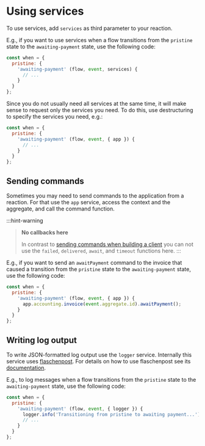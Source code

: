 # Using services

To use services, add `services` as third parameter to your reaction.

E.g., if you want to use services when a flow transitions from the `pristine` state to the `awaiting-payment` state, use the following code:

```javascript
const when = {
  pristine: {
    'awaiting-payment' (flow, event, services) {
      // ...
    }
  }  
};
```

Since you do not usually need all services at the same time, it will make sense to request only the services you need. To do this, use destructuring to specify the services you need, e.g.:

```javascript
const when = {
  pristine: {
    'awaiting-payment' (flow, event, { app }) {
      // ...
    }
  }  
};
```

## Sending commands

Sometimes you may need to send commands to the application from a reaction. For that use the `app` service, access the context and the aggregate, and call the command function.

:::hint-warning
> **No callbacks here**
>
> In contrast to [sending commands when building a client](../../building-a-client/sending-commands/) you can not use the `failed`, `delivered`, `await`, and `timeout` functions here.
:::

E.g., if you want to send an `awaitPayment` command to the invoice that caused a transition from the `pristine` state to the `awaiting-payment` state, use the following code:

```javascript
const when = {
  pristine: {
    'awaiting-payment' (flow, event, { app }) {
      app.accounting.invoice(event.aggregate.id).awaitPayment();
    }
  }  
};
```

## Writing log output

To write JSON-formatted log output use the `logger` service. Internally this service uses [flaschenpost](https://github.com/thenativeweb/flaschenpost). For details on how to use flaschenpost see its [documentation](https://github.com/thenativeweb/flaschenpost).

E.g., to log messages when a flow transitions from the `pristine` state to the `awaiting-payment` state, use the following code:

```javascript
const when = {
  pristine: {
    'awaiting-payment' (flow, event, { logger }) {
      logger.info('Transitioning from pristine to awaiting payment...');
      // ...
    }
  }  
};
```
